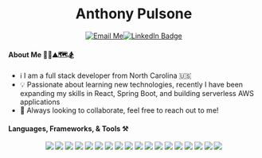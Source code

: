 <h1 align="center">Anthony Pulsone</h1>
<div align="center">
<a  href="https://www.linkedin.com/in/anthonypulsone"><img src="https://img.shields.io/badge/Connect On LinkedIn-blue?style=for-the-badge&logo=linkedin&logoColor=white" alt="Email Me"><a  href="anthonyjpulsone@gmail.come"><img src="https://img.shields.io/badge/Email Me-pink?style=for-the-badge&" alt="LinkedIn Badge"></a>
</div>

#### About Me 👩‍💻⛰️🗺️🏂
* ℹ️ I am a full stack developer from North Carolina 🇺🇸
* 💡 Passionate about learning new technologies, recently I have been expanding my skills in React, Spring Boot, and building serverless AWS applications
* 🤝 Always looking to collaborate, feel free to reach out to me!
#### Languages, Frameworks, & Tools ⚒️
<div align="center">
  <img src="https://img.shields.io/badge/Java-ED8B00?style=for-the-badge&logo=java&logoColor=white" />
  <img src="https://img.shields.io/badge/Spring Boot-6DB33F?style=for-the-badge&logo=spring-boot&logoColor=white"/>
  <img src="https://img.shields.io/badge/JavaScript-323330?style=for-the-badge&logo=javascript&logoColor=F7DF1E" />
  <img src="https://img.shields.io/badge/TypeScript-007ACC?style=for-the-badge&logo=typescript&logoColor=white" />
  <img src="https://img.shields.io/badge/Node.js-339933?style=for-the-badge&logo=nodedotjs&logoColor=white" />
  <img src="https://img.shields.io/badge/React-20232A?style=for-the-badge&logo=react&logoColor=61DAFB" />
  <img src="https://img.shields.io/badge/Redux-764ABC?style=for-the-badge&logo=redux&logoColor=white" />
  <img src="https://img.shields.io/badge/Material UI-007FFF?style=for-the-badge&logo=mui&logoColor=white" />
  <img src="https://img.shields.io/badge/HTML5-E34F26?style=for-the-badge&logo=html5&logoColor=white" />
  <img src="https://img.shields.io/badge/CSS3-1572B6?style=for-the-badge&logo=css3&logoColor=white" />
  <img src="https://img.shields.io/badge/json-5E5C5C?style=for-the-badge&logo=json&logoColor=white" />
  <img src="https://img.shields.io/badge/MySQL-4479A1?style=for-the-badge&logo=mysql&logoColor=white"/>
  <img src="https://img.shields.io/badge/Amazon AWS-232F3E?style=for-the-badge&logo=amazon-aws&logoColor=white" />
  <img src="https://img.shields.io/badge/AWS Lambda-FF9900?style=for-the-badge&logo=aws-lambda&logoColor=white" />
  <img src="https://img.shields.io/badge/Amazon DynamoDB-4053D6?style=for-the-badge&logo=amazon-dynamodb&logoColor=white" />
  <img src="https://img.shields.io/badge/Git-05032?style=for-the-badge&logo=git&logoColor=white" />
  <img src="https://img.shields.io/badge/GitHub Actions-2088FF?style=for-the-badge&logo=github-actions&logoColor=white" />
  <img src="https://img.shields.io/badge/Postman-FF6C37?style=for-the-badge&logo=postman&logoColor=white" />
  
  
</div>


<!--
**anthonypulsone/anthonypulsone** is a ✨ _special_ ✨ repository because its `README.md` (this file) appears on your GitHub profile.

Here are some ideas to get you started:

- 🔭 I’m currently working on ...
- 🌱 I’m currently learning ...
- 👯 I’m looking to collaborate on ...
- 🤔 I’m looking for help with ...
- 💬 Ask me about ...
- 📫 How to reach me: ...
- 😄 Pronouns: ...
- ⚡ Fun fact: ...
-->
